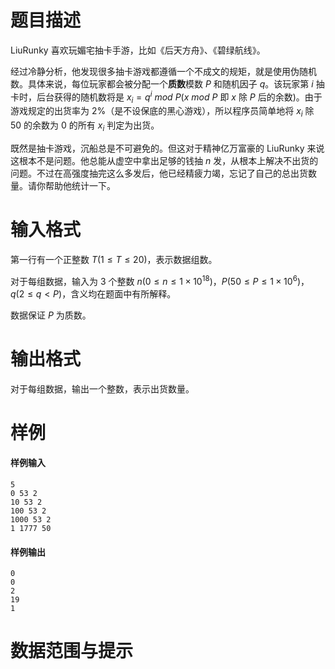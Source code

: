 
# 题目描述

LiuRunky 喜欢玩媚宅抽卡手游，比如《后天方舟》、《碧绿航线》。

经过冷静分析，他发现很多抽卡游戏都遵循一个不成文的规矩，就是使用伪随机数。具体来说，每位玩家都会被分配一个**质数**模数 $P$ 和随机因子 $q$。该玩家第 $i$ 抽卡时，后台获得的随机数将是 $x_i = q^i\ mod\ P$($x\ mod\ P$ 即 $x$ 除 $P$ 后的余数)。由于游戏规定的出货率为 $2\text{%}$（是不设保底的黑心游戏），所以程序员简单地将 $x_i$ 除 $50$ 的余数为 $0$ 的所有 $x_i$ 判定为出货。

既然是抽卡游戏，沉船总是不可避免的。但这对于精神亿万富豪的 LiuRunky 来说这根本不是问题。他总能从虚空中拿出足够的钱抽 $n$ 发，从根本上解决不出货的问题。不过在高强度抽完这么多发后，他已经精疲力竭，忘记了自己的总出货数量。请你帮助他统计一下。

# 输入格式

第一行有一个正整数 $T(1\leq T\leq 20)$，表示数据组数。

对于每组数据，输入为 $3$ 个整数 $n(0\leq n\leq 1\times 10^{18})$，$P(50\leq P\leq 1\times 10^6)$，$q(2\leq q<P)$，含义均在题面中有所解释。

数据保证 $P$ 为质数。

# 输出格式

对于每组数据，输出一个整数，表示出货数量。

# 样例

#### 样例输入

````plain
5
0 53 2
10 53 2
100 53 2
1000 53 2
1 1777 50
````

#### 样例输出

```` plain
0
0
2
19
1
````

# 数据范围与提示



